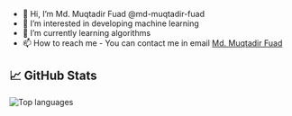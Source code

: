 - 👋 Hi, I’m Md. Muqtadir Fuad @md-muqtadir-fuad
- 👀 I’m interested in developing machine learning
- 🌱 I’m currently learning algorithms
- 📫 How to reach me - You can contact me in email <a href="mailto:mmfuad01@gmail.com">Md. Muqtadir Fuad</a>

<!--[![GitHub Streak](https://github-readme-streak-stats.herokuapp.com?user=md-muqtadir-fuad&theme=highcontrast&hide_border=true&date_format=M%20j%5B%2C%20Y%5D)](https://git.io/streak-stats)-->
<!---
md-muqtadir-fuad/md-muqtadir-fuad is a ✨ special ✨ repository because its `README.md` (this file) appears on your GitHub profile.
You can click the Preview link to take a look at your changes.
<a href="https://github.com/md-muqtadir-fuad/md-muqtadir-fuad">
  <img align="center" src="https://github-readme-stats.vercel.app/api/top-langs/?username=md-muqtadir-fuad&hide=java,html,tex&title_color=ffffff&text_color=c9cacc&icon_color=2bbc8a&bg_color=1d1f21&langs_count=3" />



<a href="https://github.com/md-muqtadir-fuad/md-muqtadir-fuad">
  <img align="center" src="https://github-readme-stats.vercel.app/api/top-langs/?username=md-muqtadir-fuad&hide=jupyter%20notebook&title_color=ffffff&text_color=c9cacc&icon_color=2bbc8a&bg_color=1d1f21&langs_count=5" />
</a>
<a href="https://github.com/md-muqtadir-fuad/md-muqtadir-fuad">
  <img align="center" src="https://github-readme-stats.vercel.app/api?username=md-muqtadir-fuad&show_icons=true&line_height=27&count_private=true&title_color=ffffff&text_color=c9cacc&icon_color=2bbc8a&bg_color=1d1f21" alt="Fuad's GitHub Stats" />
</a>-->
## &#x1f4c8; GitHub Stats
<div>
  <!--<img src="https://github-readme-stats.vercel.app/api?username=md-muqtadir-fuad&show_icons=true&theme=tokyonight" alt="GitHub stats"/>-->
  <!--img src="https://github-readme-stats.vercel.app/api/top-langs/?username=md-muqtadir-fuad&hide=jupyter%20notebook&layout=compact&theme=tokyonight" alt="Top languages"/-->
  <img src="https://github-readme-stats.vercel.app/api/top-langs/?username=md-muqtadir-fuad&layout=compact&theme=tokyonight" alt="Top languages"/>
</div>

